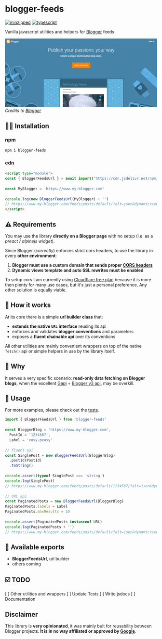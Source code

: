 # blogger-feeds

[![minzipped](https://badgen.net/bundlephobia/minzip/blogger-feeds?color=blue)](https://bundlephobia.com/package/blogger-feeds) [![typescript](https://badgen.net/npm/types/blogger-feeds)](https://www.npmjs.com/package/blogger-feeds)


Vanilla javascript utilities and helpers for [Blogger](https://www.blogger.com) feeds

![google blogger](./public/blogger-home-page.webp)
*Credits to [Blogger](https://www.blogger.com)*

## :man_technologist: Installation

### npm

```bash
npm i blogger-feeds
```

### cdn

```html
<script type="module">
const { BloggerFeedsUrl } = await import("https://cdn.jsdelivr.net/npm/blogger-feeds@latest")

const MyBlogger = 'https://www.my-blogger.com'

console.log(new BloggerFeedsUrl(MyBlogger) + '')
// https://www.my-blogger.com/feeds/posts/default/?alt=json&dynamicviews=1&rewriteforssl=true&v=2
</script>
```

## :warning: Requirements

You may use the library **directly on a Blogger page** with no setup (i.e. as a *preact / alpinejs widget*).

Since Blogger (*correctly*) enforces strict cors headers, to use the library in every **other environment**:

1. **Blogger must use a custom domain that sends proper [CORS headers](https://developer.mozilla.org/en-US/docs/Web/HTTP/CORS)**
2. **Dynamic views template and auto SSL rewrites must be enabled**

To setup cors I am currently using [Cloudflare free plan](https://www.cloudflare.com/plans/free) because it is more then plenty for many use cases, but it's just a personal preference. Any other solution is equally viable.

## :wrench: How it works

At its core there is a simple **url builder class** that:

* **extends the native `URL` interface** reusing its api
* enforces and validates **blogger conventions** and parameters
* exposes a **fluent chainable api** over its conventions

All other utilities are mainly convenient wrappers on top of the native `fetch()` api or simple helpers in use by the library itself.

## :thinking: Why

It serves a very specific scenario: **read-only data fetching on Blogger blogs**, when the excellent [Gapi](https://github.com/google/google-api-javascript-client) + [Blogger v3 api](https://developers.google.com/blogger/docs/3.0/reference), may be overkill.

## :muscle: Usage

For more examples, please check out the [tests](./tests/).

```js
import { BloggerFeedsUrl } from 'blogger-feeds'

const BloggerBlog = 'https://www.my-blogger.com',
  PostId = '1234567',
  Label = 'easy-peasy'

// fluent api
const SinglePost = new BloggerFeedsUrl(BloggerBlog)
  .postId(PostId)
  .toString()

console.assert(typeof SinglePost === 'string')
console.log(SinglePost)
// https://www.my-blogger.com/feeds/posts/default/1234567/?alt=json&dynamicviews=1&rewriteforssl=true&v=2

// URL api
const PaginatedPosts = new BloggerFeedsUrl(BloggerBlog)
PaginatedPosts.labels = Label
PaginatedPosts.maxResults = 10

console.assert(PaginatedPosts instanceof URL)
console.log(PaginatedPosts + '')
// https://www.my-blogger.com/feeds/posts/default/?alt=json&dynamicviews=1&max-results=10&q=label:easy-peasy&rewriteforssl=true&v=2
```

## :toolbox: Available exports

* **BloggerFeedsUrl**, url builder
* others coming

## :ballot_box_with_check: TODO

[ ] Other utilities and wrappers
[ ] Update Tests
[ ] Write jsdocs
[ ] Documentation

## Disclaimer

This library is **very opinionated**, it was mainly bult for reusability between Blogger projects.
**It is in no way affiliated or approved by [Google](https://www.blogger.com)**.
